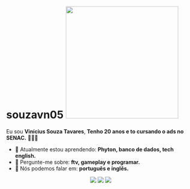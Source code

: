 # souzavn05 <img src="https://25.media.tumblr.com/82356948fe65d3eecb6279511810133a/tumblr_mfa1joeYNi1s0t989o1_500.gif" width="300px">

Eu sou <strong>Vinícius Souza Tavares</strong>, <strong>Tenho 20 anos e to cursando o ads no SENAC.</strong> 👨🏻‍💻 

- 🚀 Atualmente estou aprendendo: <strong>Phyton, banco de dados, tech english.</strong> 
- 💬 Pergunte-me sobre: <strong>ftv, gameplay e programar.</strong>
- 📣 Nós podemos falar em: <strong>português e inglês.</strong>

<div align="center">

  <a href="#" alt="Gmail">
    <img src="https://img.shields.io/badge/-Gmail-FF0000?style=flat-square&labelColor=FF0000&logo=gmail&logoColor=white&link=LINK-DO-SEU-EMAIL"/></a>

  <a href="#" alt="Linkedin">
    <img src="https://img.shields.io/badge/-Linkedin-0e76a8?style=flat-square&logo=Linkedin&logoColor=white&link=LINK-DO-SEU-LINKEDIN" /></a>

  <a href="#" alt="Instagram">
    <img src="https://img.shields.io/badge/-Instagram-DF0174?style=flat-square&labelColor=DF0174&logo=instagram&logoColor=white&link=LINK-DO-SEU-INSTAGRAM"/></a>

</div>

